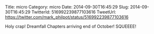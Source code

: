 Title: micro
Category: micro
Date: 2014-09-30T16:45:29
Slug: 2014-09-30T16:45:29
TwitterId: 516992239877103616
TweetUrl: https://twitter.com/mark_philpot/status/516992239877103616

Holy crap! Dreamfall Chapters arriving end of October!  SQUEEEE!